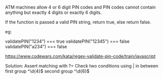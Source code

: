 ATM machines allow 4 or 6 digit PIN codes and PIN codes cannot contain anything but exactly 4 digits or exactly 6 digits.

If the function is passed a valid PIN string, return true, else return false.

eg:

validatePIN("1234") === true
validatePIN("12345") === false
validatePIN("a234") === false

https://www.codewars.com/kata/regex-validate-pin-code/train/javascript

Solution:
Assert matching with ?=
Check two conditions using | in between
first group ^\d{4}$
second group ^\d{6}$
